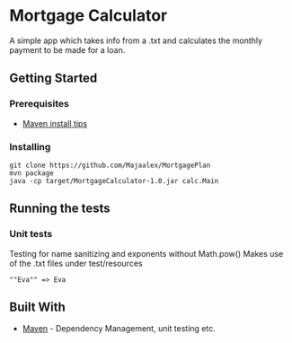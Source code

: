# Mortgage Calculator

A simple app which takes info from a .txt and calculates the monthly payment to be made for a loan.

## Getting Started

### Prerequisites

* [Maven install tips](https://maven.apache.org/install.html)

### Installing

```
git clone https://github.com/Majaalex/MortgagePlan
mvn package
java -cp target/MortgageCalculator-1.0.jar calc.Main
```

## Running the tests

### Unit tests

Testing for name sanitizing and exponents without Math.pow()
Makes use of the .txt files under test/resources

```
""Eva"" => Eva

```


## Built With

* [Maven](https://maven.apache.org/) - Dependency Management, unit testing etc.

